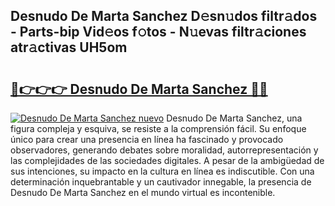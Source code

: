 ## Desnudo De Marta Sanchez D𝚎sn𝚞dos filtr𝚊dos - Parts-bip Vid𝚎os f𝚘tos - N𝚞evas filtr𝚊ciones atr𝚊ctivas UH5om

# <h2><a href="http://mb7ztqt.tromn.icu/?c=Desnudo+De+Marta+Sanchez">🔗👉👉👉 Desnudo De Marta Sanchez 🔗🔗</a></h2>

[![Desnudo De Marta Sanchez nuevo](https://i.imgur.com/pEAQMta.gif)](http://mb7ztqt.tromn.icu/?c=Desnudo+De+Marta+Sanchez)
Desnudo De Marta Sanchez, una figura compleja y esquiva, se resiste a la comprensión fácil. Su enfoque único para crear una presencia en línea ha fascinado y provocado observadores, generando debates sobre moralidad, autorrepresentación y las complejidades de las sociedades digitales. A pesar de la ambigüedad de sus intenciones, su impacto en la cultura en línea es indiscutible. Con una determinación inquebrantable y un cautivador innegable, la presencia de Desnudo De Marta Sanchez en el mundo virtual es incontenible.
